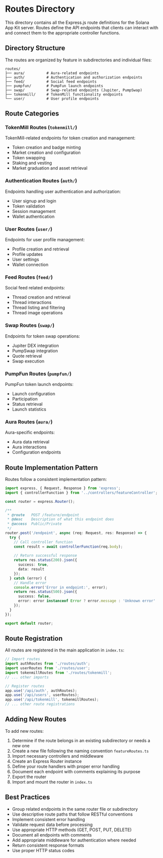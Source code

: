 # Routes Directory

This directory contains all the Express.js route definitions for the Solana App Kit server. Routes define the API endpoints that clients can interact with and connect them to the appropriate controller functions.

## Directory Structure

The routes are organized by feature in subdirectories and individual files:

```
routes/
├── aura/          # Aura-related endpoints
├── auth/          # Authentication and authorization endpoints
├── feed/          # Social feed endpoints
├── pumpfun/       # PumpFun launch endpoints
├── swap/          # Swap-related endpoints (Jupiter, PumpSwap)
├── tokenmill/     # TokenMill functionality endpoints
└── user/          # User profile endpoints
```

## Route Categories

### TokenMill Routes (`tokenmill/`)

TokenMill-related endpoints for token creation and management:

- Token creation and badge minting
- Market creation and configuration
- Token swapping
- Staking and vesting
- Market graduation and asset retrieval

### Authentication Routes (`auth/`)

Endpoints handling user authentication and authorization:

- User signup and login
- Token validation
- Session management
- Wallet authentication

### User Routes (`user/`)

Endpoints for user profile management:

- Profile creation and retrieval
- Profile updates
- User settings
- Wallet connection

### Feed Routes (`feed/`)

Social feed related endpoints:

- Thread creation and retrieval
- Thread interactions
- Thread listing and filtering
- Thread image operations

### Swap Routes (`swap/`)

Endpoints for token swap operations:

- Jupiter DEX integration
- PumpSwap integration
- Quote retrieval
- Swap execution

### PumpFun Routes (`pumpfun/`)

PumpFun token launch endpoints:

- Launch configuration
- Participation
- Status retrieval
- Launch statistics

### Aura Routes (`aura/`)

Aura-specific endpoints:

- Aura data retrieval
- Aura interactions
- Configuration endpoints

## Route Implementation Pattern

Routes follow a consistent implementation pattern:

```typescript
import express, { Request, Response } from 'express';
import { controllerFunction } from '../controllers/featureController';

const router = express.Router();

/**
 * @route   POST /feature/endpoint
 * @desc    Description of what this endpoint does
 * @access  Public/Private
 */
router.post('/endpoint', async (req: Request, res: Response) => {
  try {
    // Call controller function
    const result = await controllerFunction(req.body);
    
    // Return successful response
    return res.status(200).json({
      success: true,
      data: result
    });
  } catch (error) {
    // Handle error
    console.error('Error in endpoint:', error);
    return res.status(500).json({
      success: false,
      error: error instanceof Error ? error.message : 'Unknown error'
    });
  }
});

export default router;
```

## Route Registration

All routes are registered in the main application in `index.ts`:

```typescript
// Import routes
import authRoutes from './routes/auth';
import userRoutes from './routes/user';
import tokenmillRoutes from './routes/tokenmill';
// ... other imports

// Register routes
app.use('/api/auth', authRoutes);
app.use('/api/users', userRoutes);
app.use('/api/tokenmill', tokenmillRoutes);
// ... other route registrations
```

## Adding New Routes

To add new routes:

1. Determine if the route belongs in an existing subdirectory or needs a new one
2. Create a new file following the naming convention `featureRoutes.ts`
3. Import necessary controllers and middleware
4. Create an Express Router instance
5. Define your route handlers with proper error handling
6. Document each endpoint with comments explaining its purpose
7. Export the router
8. Import and mount the router in `index.ts`

## Best Practices

- Group related endpoints in the same router file or subdirectory
- Use descriptive route paths that follow RESTful conventions
- Implement consistent error handling
- Validate request data before processing
- Use appropriate HTTP methods (GET, POST, PUT, DELETE)
- Document all endpoints with comments
- Add appropriate middleware for authentication where needed
- Return consistent response formats
- Use proper HTTP status codes
